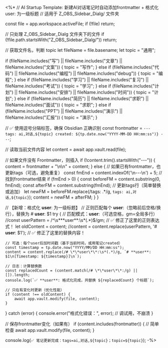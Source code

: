 <%*
// AI Startup Template: 新建AI对话笔记时自动添加frontmatter + 格式化 user: 为一级标题
// 适用于 Z_OBS_Sidebar_Dialg/ 文件夹

const file = app.workspace.activeFile;
if (!file) return;

// 只处理 Z_OBS_Sidebar_Dialg 文件夹下的文件
if (!file.path.startsWith("Z_OBS_Sidebar_Dialg/")) return;

// 获取文件名，判断 topic
let fileName = file.basename;
let topic = "通用";

if (fileName.includes("写") || fileName.includes("文章") || fileName.includes("文案")) {
    topic = "写作";
} else if (fileName.includes("代码") || fileName.includes("编程") || fileName.includes("debug")) {
    topic = "编程";
} else if (fileName.includes("学习") || fileName.includes("复习") || fileName.includes("考试")) {
    topic = "学习";
} else if (fileName.includes("计划") || fileName.includes("安排") || fileName.includes("时间")) {
    topic = "计划";
} else if (fileName.includes("简历") || fileName.includes("求职") || fileName.includes("面试")) {
    topic = "求职";
} else if (fileName.includes("PPT") || fileName.includes("演示") || fileName.includes("汇报")) {
    topic = "演示";
}

// ✅ 使用逗号分隔标签，确保 Obsidian 正确识别
const frontmatter = `---
tags: ai,对话,${topic}
created: ${tp.date.now("YYYY-MM-DD HH:mm:ss")}
---`;

// 读取当前文件内容
let content = await app.vault.read(file);

// 如果文件没有 Frontmatter，则插入
if (!content.trim().startsWith("---")) {
    content = frontmatter + "\n\n" + content;
} else {
    // 如果已有frontmatter，也更新tags（可选，避免重复）
    const fmEnd = content.indexOf('\n---\n') + 5;  // 找到frontmatter结束
    if (fmEnd > 0) {
        const beforeFM = content.substring(0, fmEnd);
        const afterFM = content.substring(fmEnd);
        // 更新tags行（简单替换或追加）
        let newFM = beforeFM.replace(/tags: .*/g, `tags: ai,对话,${topic}`);
        content = newFM + afterFM;
    }
}

// 【新增：格式化 **user**: 为一级标题】
// 正则匹配每个 **user**:（忽略前后空格/换行），替换为 # **user**: $1
try {
    // 匹配模式：**user**:（可选空格，gm=全局多行）
    //const userPattern = /^\s*\*\*user\*\*:\s*(.*)$/gm; // ✅ 修正了这里的正则表达式！
    let oldContent = content;
    //content = content.replace(userPattern, '# **user**: $1'); // ✅ 修正了这里的替换内容！
    
    // 可选：每个user后加时间戳（基于当前时间，或用笔记created）
    const timestamp = tp.date.now("YYYY/MM/DD HH:mm:ss");
    content = content.replace(/# \*\*user\*\*:\s*(.*)/g, `# **user**: $1\n[Timestamp: ${timestamp}]\n`);
    
    // 日志：计算替换数
    const replacedCount = (content.match(/# \*\*user\*\*:/g) || []).length;
    console.log(`✅ **user**: 格式化完成，共替换 ${replacedCount} 个标题`);
    
    // 只在有变化时更新（优化性能）
    if (content !== oldContent) {
        await app.vault.modify(file, content);
    }
} catch (error) {
    console.error("格式化错误：", error);  // 调试用，不崩溃
}

// 保存frontmatter变化（如果有）
if (content.includes(frontmatter)) {  // 简单检查
    await app.vault.modify(file, content);
}

console.log(`✅ 笔记更新完成：tags=ai,对话,${topic}；topic=${topic}`);
-%>